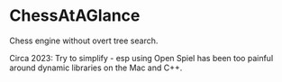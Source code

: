 # ChessAtAGlance
Chess engine without overt tree search.

Circa 2023: Try to simplify - esp using Open Spiel has been too painful around dynamic libraries on the Mac and C++.
